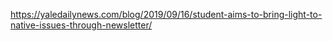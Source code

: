 https://yaledailynews.com/blog/2019/09/16/student-aims-to-bring-light-to-native-issues-through-newsletter/
